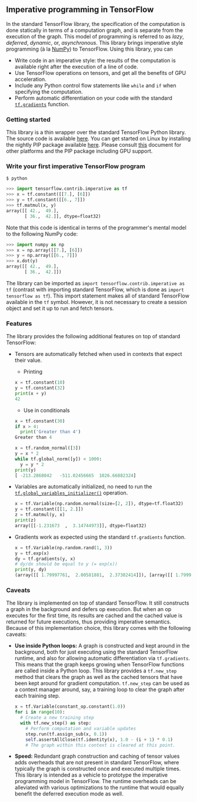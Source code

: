 ## Imperative programming in TensorFlow

In the standard TensorFlow library, the specification of the computation is done
statically in terms of a computation graph, and is separate from the execution
of the graph. This model of programming is referred to as *lazy*, *deferred*,
*dynamic*, or, *asynchronous*. This library brings imperative style programming (à
la [NumPy](http://www.numpy.org)) to TensorFlow. Using this library, you can

* Write code in an imperative style: the results of the computation is available
  right after the execution of a line of code.
* Use TensorFlow operations on tensors, and get all the benefits of GPU
  acceleration.
* Include any Python control flow statements like `while` and `if` when
  specifying the computation.
* Perform automatic differentiation on your code with the
  standard
  [`tf.gradients`](https://www.tensorflow.org/api_docs/python/train/gradient_computation#gradients) function.

### Getting started

This library is a thin wrapper over the standard TensorFlow Python library. The
source code is
available
[here](https://github.com/tensorflow/tensorflow/tree/master/tensorflow/contrib/imperative). You
can get started on Linux by installing the nightly PIP package
available
[here](https://ci.tensorflow.org/view/Nightly/job/nightly-matrix-cpu/TF_BUILD_IS_OPT=OPT,TF_BUILD_IS_PIP=PIP,TF_BUILD_PYTHON_VERSION=PYTHON2,label=cpu-slave/lastSuccessfulBuild/artifact/pip_test/whl/tensorflow-1.0.0rc2-cp27-none-linux_x86_64.whl). Please
consult [this](https://github.com/tensorflow/tensorflow#installation) document for other platforms and the PIP package including GPU
support.


### Write your first imperative TensorFlow program

```shell
$ python
```

```python
>>> import tensorflow.contrib.imperative as tf
>>> x = tf.constant([[7.], [6]])
>>> y = tf.constant([[6., 7]])
>>> tf.matmul(x, y)
array([[ 42.,  49.],
       [ 36.,  42.]], dtype=float32)
```

Note that this code is identical in terms of the programmer's mental model to
the following NumPy code:

```python
>>> import numpy as np
>>> x = np.array([[7.], [6]])
>>> y = np.array([[6., 7]])
>>> x.dot(y)
array([[ 42.,  49.],
       [ 36.,  42.]])
```

The library can be imported as `import tensorflow.contrib.imperative as tf`
(contrast with importing standard TensorFlow, which is done as `import
tensorflow as tf`). This import statement makes all of standard TensorFlow
available in the `tf` symbol. However, it is not necessary to create a session
object and set it up to run and fetch tensors.


### Features

The library provides the following additional features on top of standard
TensorFlow:

* Tensors are automatically fetched when used in contexts that expect their
  value.

  - Printing

  ```python
  x = tf.constant(10)
  y = tf.constant(32)
  print(x + y)
  42
  ```

  - Use in conditionals

  ```python
  x = tf.constant(30)
  if x > 4:
    print('Greater than 4')
  Greater than 4

  x = tf.random_normal([3])
  y = x * 2
  while tf.global_norm([y]) < 1000:
    y = y * 2
  print(y)
  [ -213.2868042   -511.02456665  1026.66882324]
  ```

* Variables are automatically initialized, no need to run the
  [`tf.global_variables_initializer()`](https://www.tensorflow.org/api_docs/python/state_ops/variable_helper_functions#global_variables_initializer) operation.

  ```python
  x = tf.Variable(np.random.normal(size=[2, 2]), dtype=tf.float32)
  y = tf.constant([[1, 2.]])
  z = tf.matmul(y, x)
  print(z)
  array([[-1.231673  ,  3.14744973]], dtype=float32)
  ```

* Gradients work as expected using the standard `tf.gradients` function.

   ```python
   x = tf.Variable(np.random.rand(1, 3))
   y = tf.exp(x)
   dy = tf.gradients(y, x)
   # dy/dx should be equal to y (= exp(x))
   print(y, dy)
   (array([[ 1.79997761,  2.00581881,  2.37302414]]), [array([[ 1.79997761,  2.00581881,  2.37302414]])])
   ```

### Caveats

The library is implemented on top of standard TensorFlow. It still constructs a
graph in the background and defers op execution. But when an op executes for the
first time, its results are cached and the cached value is returned for future
executions, thus providing imperative semantics. Because of this implementation
choice, this library comes with the following caveats:

* **Use inside Python loops:** A graph is constructed and kept around in
  the background, both for just executing using the standard TensorFlow runtime,
  and also for allowing automatic differentiation via `tf.gradients`. This means
  that the graph keeps growing when TensorFlow functions are called inside a
  Python loop. This library provides a `tf.new_step` method that clears the
  graph as well as the cached tensors that have been kept around for gradient
  computation. `tf.new_step` can be used as a context manager around, say, a
  training loop to clear the graph after each training step.

  ```python
  x = tf.Variable(constant_op.constant(1.0))
  for i in range(10):
    # Create a new training step
    with tf.new_step() as step:
      # Perform computation and variable updates
      step.run(tf.assign_sub(x, 0.1))
      self.assertAllClose(tf.identity(x), 1.0 - (i + 1) * 0.1)
      # The graph within this context is cleared at this point.
  ```

* **Speed:** Redundant graph construction and caching of tensor values adds
  overheads that are not present in standard TensorFlow, where typically the
  graph is constructed once and executed multiple times. This library is
  intended as a vehicle to prototype the imperative programming model in
  TensorFlow. The runtime overheads can be alleviated with various optimizations
  to the runtime that would equally benefit the deferred execution mode as
  well.

